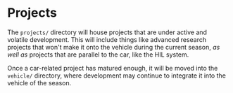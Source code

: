 # Projects

The `projects/` directory will house projects that are under active and volatile
development. This will include things like advanced research projects that won't
make it onto the vehicle during the current season, _as well as_ projects that
are parallel to the car, like the HIL system.

Once a car-related project has matured enough, it will be moved into the
`vehicle/` directory, where development may continue to integrate it into the
vehicle of the season.
